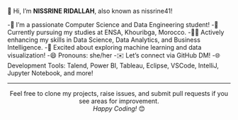 👋 Hi, I’m <b style="font-weight: 700">NISSRINE RIDALLAH</b>, also known as nissrine41!

-🔭 I’m a passionate Computer Science and Data Engineering student!
-🌱 Currently pursuing my studies at ENSA, Khouribga, Morocco.
-👩‍💻 Actively enhancing my skills in Data Science, Data Analytics, and Business Intelligence.
-🚀 Excited about exploring machine learning and data visualization!
-😄 Pronouns: she/her
-✉️ Let’s connect via GitHub DM!
-🌐 Development Tools: Talend, Power BI, Tableau, Eclipse, VSCode, IntelliJ, Jupyter Notebook, and more!

<hr> <div align="center"> Feel free to clone my projects, raise issues, and submit pull requests if you see areas for improvement. <br> <i>Happy Coding!</i> 😊
